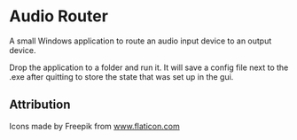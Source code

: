 # Audio Router

A small Windows application to route an audio input device to an output device.

Drop the application to a folder and run it. It will save a config file next to the .exe after quitting to store the state that was set up in the gui.

## Attribution

Icons made by Freepik from www.flaticon.com